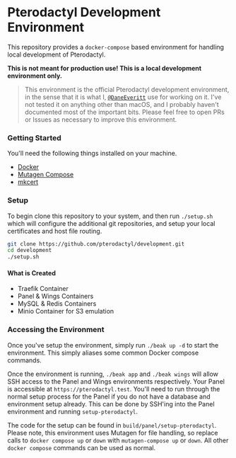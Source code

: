 # Pterodactyl Development Environment
This repository provides a `docker-compose` based environment for handling local development of Pterodactyl.

**This is not meant for production use! This is a local development environment only.**

> This environment is the official Pterodactyl development environment, in the sense that it is what
I, [`@DaneEveritt`](https://github.com/DaneEveritt) use for working on it. I've not tested it on anything
other than macOS, and I probably haven't documented most of the important bits. Please feel free to open
PRs or Issues as necessary to improve this environment.

### Getting Started
You'll need the following things installed on your machine.

* [Docker](https://docker.io)
* [Mutagen Compose](https://github.com/mutagen-io/mutagen-compose)
* [mkcert](https://github.com/FiloSottile/mkcert)

### Setup
To begin clone this repository to your system, and then run `./setup.sh` which will configure the
additional git repositories, and setup your local certificates and host file routing.

```sh
git clone https://github.com/pterodactyl/development.git
cd development
./setup.sh
```

#### What is Created
* Traefik Container
* Panel & Wings Containers
* MySQL & Redis Containers
* Minio Container for S3 emulation

### Accessing the Environment
Once you've setup the environment, simply run `./beak up -d` to start the environment. This simply aliases
some common Docker compose commands.

Once the environment is running, `./beak app` and `./beak wings` will allow SSH access to the Panel and
Wings environments respectively. Your Panel is accessible at `https://pterodactyl.test`. You'll need to
run through the normal setup process for the Panel if you do not have a database and environment setup
already. This can be done by SSH'ing into the Panel environment and running `setup-pterodactyl`.

The code for the setup can be found in `build/panel/setup-pterodactyl`. Please note, this environment uses
Mutagen for file handling, so replace calls to `docker compose up` or `down` with `mutagen-compose up` or `down`.
All other `docker compose` commands can be used as normal.
